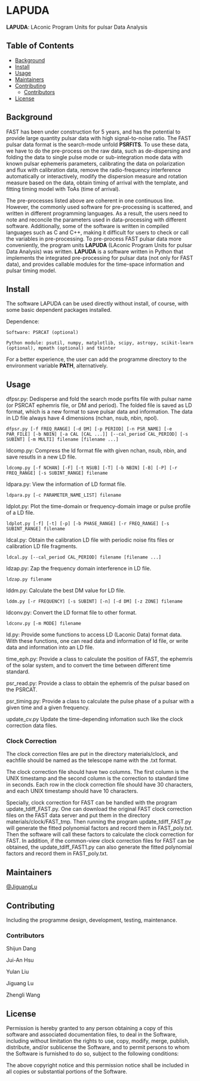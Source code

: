 # LAPUDA
**LAPUDA**: LAconic Program Units for pulsar Data Analysis

## Table of Contents
- [Background](#background)
- [Install](#install)
- [Usage](#usage)
- [Maintainers](#maintainers)
- [Contributing](#contributing)
	- [Contributors](#contributors)
- [License](#license)

## Background

FAST has been under construction for 5 years, and has the potential to provide large quantity pulsar data with high signal-to-noise ratio. The FAST pulsar data format is the search-mode unfold **PSRFITS**. To use these data, we have to do the pre-process on the raw data, such as de-dispersing and folding the data to single pulse mode or sub-integration mode data with known pulsar ephemeris parameters, calibrating the data on polarization and flux with calibration data, remove the radio-frequency interference automatically or interactively, modify the dispersion measure and rotation measure based on the data, obtain timing of arrival with the template, and fitting timing model with ToAs (time of arrival).

The pre-processes listed above are coherent in one continuous line. However, the commonly used software for pre-processing is scattered, and written in different programming languages. As a result, the users need to note and reconcile the parameters used in data-processing with different software. Additionally, some of the software is written in compiled languages such as C and C++, making it difficult for users to check or call the variables in pre-processing. To pre-process FAST pulsar data more conveniently, the program units **LAPUDA** (LAconic Program Units for pulsar Data Analysis) was written. **LAPUDA** is a software written in Python that implements the integrated pre-processing for pulsar data (not only for FAST data), and provides callable modules for the time-space information and pulsar timing model.

## Install

The software LAPUDA can be used directly without install, of course, with some basic dependent packages installed. 

Dependence: 

	Software: PSRCAT (optional)

	Python module: psutil, numpy, matplotlib, scipy, astropy, scikit-learn (optional), mpmath (optional) and tkinter

For a better experience, the user can add the programme directory to the environment variable **PATH**, alternatively. 

## Usage

dfpsr.py: 
	Dedisperse and fold the search mode psrfits file with pulsar name (or PSRCAT ephemris file, or DM and period). The folded file is saved as LD format, which is a new format to save pulsar data and information. The data in LD file always have 4 dimensions (nchan, nsub, nbin, npol).

	dfpsr.py [-f FREQ_RANGE] [-d DM] [-p PERIOD] [-n PSR_NAME] [-e PAR_FILE] [-b NBIN] [-a CAL [CAL ...]] [--cal_period CAL_PERIOD] [-s SUBINT] [-m MULTI] filename [filename ...]

ldcomp.py:
	Compress the ld format file with given nchan, nsub, nbin, and save resutls in a new LD file.

	ldcomp.py [-f NCHAN] [-F] [-t NSUB] [-T] [-b NBIN] [-B] [-P] [-r FREQ_RANGE] [-s SUBINT_RANGE] filename

ldpara.py:
	View the information of LD format file.

	ldpara.py [-c PARAMETER_NAME_LIST] filename

ldplot.py:
	Plot the time-domain or frequency-domain image or pulse profile of a LD file.

	ldplot.py [-f] [-t] [-p] [-b PHASE_RANGE] [-r FREQ_RANGE] [-s SUBINT_RANGE] filename

ldcal.py:
	Obtain the calibration LD file with periodic noise fits files or calibration LD file fragments.

	ldcal.py [--cal_period CAL_PERIOD] filename [filename ...]

ldzap.py:
	Zap the frequency domain interference in LD file.

	ldzap.py filename

lddm.py:
	Calculate the best DM value for LD file.

	lddm.py [-r FREQUENCY] [-s SUBINT] [-n] [-d DM] [-z ZONE] filename

ldconv.py:
	Convert the LD format file to other format.

	ldconv.py [-m MODE] filename

ld.py:
	Provide some functions to access LD (Laconic Data) format data. With these functions, one can read data and information of ld file, or write data and information into an LD file.

time_eph.py:
	Provide a class to calculate the position of FAST, the ephemris of the solar system, and to convert the time between different time standard.

psr_read.py:
	Provide a class to obtain the ephemris of the pulsar based on the PSRCAT.

psr_timing.py:
	Provide a class to calculate the pulse phase of a pulsar with a given time and a given frequency.
	
update_cv.py
	Update the time-depending infomation such like the clock correction data files.

### Clock Correction

The clock correction files are put in the directory materials/clock, and eachfile should be named as the telescope name with the .txt format. 

The clock correction file should have two columns. The first column is the UNIX timestamp and the second column is the correction to standard time in seconds. Each row in the clock correction file should have 30 characters, and each UNIX timestamp should have 10 characters.

Specially, clock correction for FAST can be handled with the program update\_tdiff\_FAST.py. One can download the original FAST clock correction files on the FAST data server and put them in the directory materials/clock/FAST\_tmp. Then running the program update\_tdiff\_FAST.py will generate the fitted polynomial factors and record them in FAST\_poly.txt. Then the software will call these factors to calculate the clock correction for FAST. In addition, if the common-view clock correction files for FAST can be obtained, the update\_tdiff\_FAST1.py can also generate the fitted polynomial factors and record them in FAST\_poly.txt.

## Maintainers

[@JiguangLu](mailto:lujig@nao.cas.cn)

## Contributing

Including the programme design, development, testing, maintenance.

### Contributors

Shijun Dang

Jui-An Hsu

Yulan Liu

Jiguang Lu

Zhengli Wang

## License

Permission is hereby granted to any person obtaining a copy of this software and associated documentation files, to deal in the Software, including without limitation the rights to use, copy, modify, merge, publish, distribute, and/or sublicense the Software, and to permit persons to whom the Software is furnished to do so, subject to the following conditions: 

The above copyright notice and this permission notice shall be included in all copies or substantial portions of the Software.
